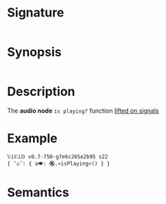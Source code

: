 # Signature
```vikid-signature
```

# Synopsis
```vikid-synopsis
```

# Description
The __audio node__ `is playing?` function [lifted on signals](/refman/concepts/pure_functions)

# Example
```vikid-script
𝕍i𝕂i𝔻 v0.7-750-g7e6c265e2b95 s22
{ ‘⌂’: { a👁: 🔇.«isPlaying»() } }
```



# Semantics